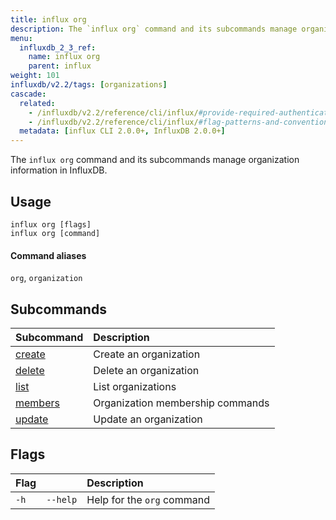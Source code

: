 ```yaml
---
title: influx org
description: The `influx org` command and its subcommands manage organization information in InfluxDB.
menu:
  influxdb_2_3_ref:
    name: influx org
    parent: influx
weight: 101
influxdb/v2.2/tags: [organizations]
cascade:
  related:
    - /influxdb/v2.2/reference/cli/influx/#provide-required-authentication-credentials, influx CLI—Provide required authentication credentials
    - /influxdb/v2.2/reference/cli/influx/#flag-patterns-and-conventions, influx CLI—Flag patterns and conventions
  metadata: [influx CLI 2.0.0+, InfluxDB 2.0.0+]
---
```


The `influx org` command and its subcommands manage organization information in InfluxDB.

## Usage
```
influx org [flags]
influx org [command]
```

#### Command aliases
`org`, `organization`

## Subcommands
| Subcommand                                                 | Description                      |
|:----------                                                 |:-----------                      |
| [create](/influxdb/v2.2/reference/cli/influx/org/create)   | Create an organization           |
| [delete](/influxdb/v2.2/reference/cli/influx/org/delete)   | Delete an organization           |
| [list](/influxdb/v2.2/reference/cli/influx/org/list)       | List organizations               |
| [members](/influxdb/v2.2/reference/cli/influx/org/members) | Organization membership commands |
| [update](/influxdb/v2.2/reference/cli/influx/org/update)   | Update an organization           |

## Flags
| Flag |          | Description                |
|:---- |:---      |:-----------                |
| `-h` | `--help` | Help for the `org` command |
